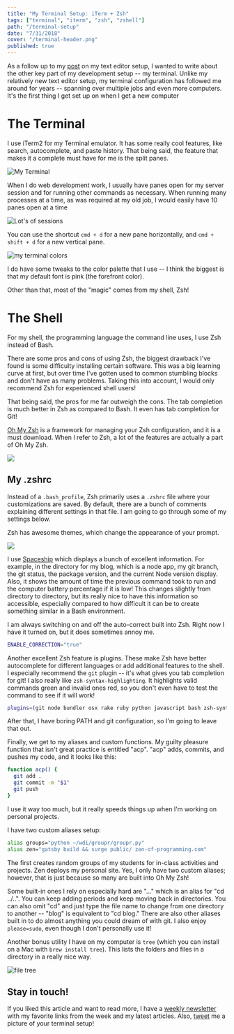 ```yaml
---
title: "My Terminal Setup: iTerm + Zsh"
tags: ["terminal", "iterm", "zsh", "zshell"]
path: "/terminal-setup"
date: "7/31/2018"
cover: "/terminal-header.png"
published: true
---
```

As a follow up to my [post](https://zen-of-programming.com/vs-code-setup/) on my text editor setup, I wanted to write about the other key part of my development setup -- my terminal. Unlike my relatively new text editor setup, my terminal configuration has followed me around for years -- spanning over multiple jobs and even more computers. It's the first thing I get set up on when I get a new computer

# The Terminal

I use iTerm2 for my Terminal emulator. It has some really cool features, like search, autocomplete, and paste history. That being said, the feature that makes it a complete must have for me is the split panes. 

![My Terminal](terminal.png)

When I do web development work, I usually have panes open for my server session and for running other commands as necessary. When running many processes at a time, as was required at my old job, I would easily have 10 panes open at a time

![Lot's of sessions](lots-of-sessions.png)

You can use the shortcut `cmd + d` for a new pane horizontally, and `cmd + shift + d` for a new vertical pane.

![my terminal colors](color-settings.png)

I do have some tweaks to the color palette that I use -- I think the biggest is that my default font is pink (the forefront color).

Other than that, most of the "magic" comes from my shell, Zsh!

# The Shell

For my shell, the programming language the command line uses, I use Zsh instead of Bash. 

There are some pros and cons of using Zsh, the biggest drawback I've found is some difficulty installing certain software. This was a big learning curve at first, but over time I've gotten used to common stumbling blocks and don't have as many problems. Taking this into account, I would only recommend Zsh for experienced shell users!

That being said, the pros for me far outweigh the cons. The tab completion is much better in Zsh as compared to Bash. It even has tab completion for Git! 

[Oh My Zsh](https://github.com/robbyrussell/oh-my-zsh) is a framework for managing your Zsh configuration, and it is a must download. When I refer to Zsh, a lot of the features are actually a part of Oh My Zsh.

![](tab-completion.png)

## My .zshrc

Instead of a `.bash_profile`, Zsh primarily uses a `.zshrc` file where your customizations are saved. By default, there are a bunch of comments explaining different settings in that file. I am going to go through some of my settings below.

Zsh has awesome themes, which change the appearance of your prompt. 

![](prompt.png)

I use [Spaceship](https://github.com/denysdovhan/spaceship-prompt) which displays a bunch of excellent information. For example, in the directory for my blog, which is a node app, my git branch, the git status, the package version, and the current Node version display. Also, it shows the amount of time the previous command took to run and the computer battery percentage if it is low! This changes slightly from directory to directory, but its really nice to have this information so accessible, especially compared to how difficult it can be to create something similar in a Bash environment.

I am always switching on and off the auto-correct built into Zsh. Right now I have it turned on, but it does sometimes annoy me.

```bash
ENABLE_CORRECTION="true"
```

Another excellent Zsh feature is plugins. These make Zsh have better autocomplete for different languages or add additional features to the shell. I especially recommend the `git` plugin -- it's what gives you tab completion for git! I also really like `zsh-syntax-highlighting`. It highlights valid commands green and invalid ones red, so you don't even have to test the command to see if it will work!

```bash
plugins=(git node bundler osx rake ruby python javascript bash zsh-syntax-highlighting)
```

After that, I have boring PATH and git configuration, so I'm going to leave that out.

Finally, we get to my aliases and custom functions. My guilty pleasure function that isn't great practice is entitled "acp". "acp" adds, commits, and pushes my code, and it looks like this:

```bash
function acp() {
  git add .
  git commit -m "$1"
  git push
}
```

I use it way too much, but it really speeds things up when I'm working on personal projects.

I have two custom aliases setup:

```bash
alias groups="python ~/wdi/groupr/groupr.py"
alias zen="gatsby build && surge public/ zen-of-programming.com"
```

The first creates random groups of my students for in-class activities and projects. Zen deploys my personal site. Yes, I only have two custom aliases; however, that is just because so many are built into Oh My Zsh!

Some built-in ones I rely on especially hard are "..." which is an alias for "cd ../..". You can keep adding periods and keep moving back in directories. You can also omit "cd" and just type the file name to change from one directory to another -- "blog" is equivalent to "cd blog." There are also other aliases built in to do almost anything you could dream of with git. I also enjoy `please=sudo`, even though I don't personally use it!

Another bonus utility I have on my computer is `tree` (which you can install on a Mac with `brew install tree`). This lists the folders and files in a directory in a really nice way.

![file tree](tree.png)

## Stay in touch!

If you liked this article and want to read more, I have a [weekly newsletter](https://tinyletter.com/ali_writes_code) with my favorite links from the week and my latest articles. Also, [tweet](https://twitter.com/aspittel) me a picture of your terminal setup!
